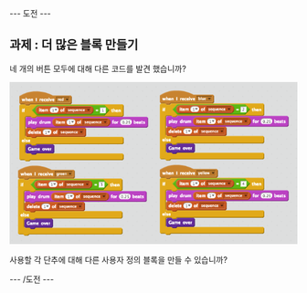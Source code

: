\--- 도전 \---

## 과제 : 더 많은 블록 만들기

네 개의 버튼 모두에 대해 다른 코드를 발견 했습니까?

![스크린 샷](images/colour-more-blocks.png)

사용할 각 단추에 대해 다른 사용자 정의 블록을 만들 수 있습니까?

\--- /도전 \---